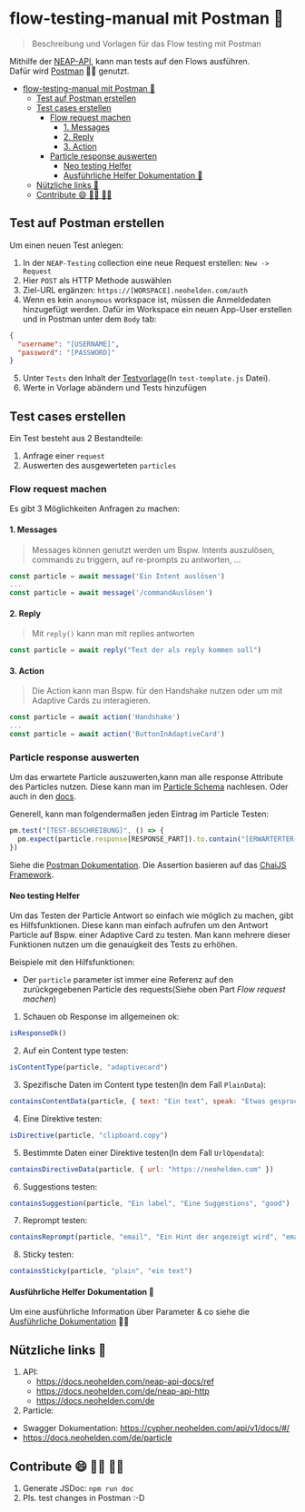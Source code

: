 # flow-testing-manual mit Postman 🧪

> Beschreibung und Vorlagen für das Flow testing mit Postman

Mithilfe der [NEAP-API](https://docs.neohelden.com/neap-api-docs/ref), kann man tests auf den Flows ausführen.  
Dafür wird [Postman](https://neohelden.postman.co/) 👨‍🚀 genutzt.

- [flow-testing-manual mit Postman 🧪](#flow-testing-manual-mit-postman-)
  - [Test auf Postman erstellen](#test-auf-postman-erstellen)
  - [Test cases erstellen](#test-cases-erstellen)
    - [Flow request machen](#flow-request-machen)
      - [1. Messages](#1-messages)
      - [2. Reply](#2-reply)
      - [3. Action](#3-action)
    - [Particle response auswerten](#particle-response-auswerten)
      - [Neo testing Helfer](#neo-testing-helfer)
      - [Ausführliche Helfer Dokumentation 📖](#ausführliche-helfer-dokumentation-)
  - [Nützliche links 🔗](#nützliche-links-)
  - [Contribute 😄 👨‍💻 👩‍💻](#contribute---)

## Test auf Postman erstellen

Um einen neuen Test anlegen:

1. In der `NEAP-Testing` collection eine neue Request erstellen: `New -> Request`
2. Hier `POST` als HTTP Methode auswählen
3. Ziel-URL ergänzen: `https://[WORSPACE].neohelden.com/auth`
4. Wenn es kein `anonymous` workspace ist, müssen die Anmeldedaten hinzugefügt werden. Dafür im Workspace ein neuen App-User erstellen und in Postman unter dem `Body` tab:

```json
{
  "username": "[USERNAME]",
  "password": "[PASSWORD]"
}
```

5. Unter `Tests` den Inhalt der [Testvorlage](./test-template.js)(In `test-template.js` Datei).
6. Werte in Vorlage abändern und Tests hinzufügen

## Test cases erstellen

Ein Test besteht aus 2 Bestandteile:

1. Anfrage einer `request`
2. Auswerten des ausgewerteten `particles`

### Flow request machen

Es gibt 3 Möglichkeiten Anfragen zu machen:

#### 1. Messages

> Messages können genutzt werden um Bspw. Intents auszulösen, commands zu triggern, auf re-prompts zu antworten, ...

```js
const particle = await message('Ein Intent auslösen')
...
const particle = await message('/commandAuslösen')
```

#### 2. Reply

> Mit `reply()` kann man mit replies antworten

```js
const particle = await reply("Text der als reply kommen soll")
```

#### 3. Action

> Die Action kann man Bspw. für den Handshake nutzen oder um mit Adaptive Cards zu interagieren.

```js
const particle = await action('Handshake')
...
const particle = await action('ButtonInAdaptiveCard')
```

### Particle response auswerten

Um das erwartete Particle auszuwerten,kann man alle response Attribute des Particles nutzen. Diese kann man im [Particle Schema](https://cypher.neohelden.com/api/v1/docs/#/) nachlesen. Oder auch in den [docs](https://docs.neohelden.com/de/particle).

Generell, kann man folgendermaßen jeden Eintrag im Particle Testen:

```js
pm.test("[TEST-BESCHREIBUNG]", () => {
  pm.expect(particle.response[RESPONSE_PART]).to.contain("[ERWARTERTER-INHALT]")
})
```

Siehe die [Postman Dokumentation](https://learning.postman.com/docs/writing-scripts/test-scripts/). Die Assertion basieren auf das [ChaiJS Framework](https://www.chaijs.com/api/bdd/).

#### Neo testing Helfer

Um das Testen der Particle Antwort so einfach wie möglich zu machen, gibt es Hilfsfunktionen. Diese kann man einfach aufrufen um den Antwort Particle auf Bspw. einer Adaptive Card zu testen. Man kann mehrere dieser Funktionen nutzen um die genauigkeit des Tests zu erhöhen.

Beispiele mit den Hilfsfunktionen:

- Der `particle` parameter ist immer eine Referenz auf den zurückgegebenen Particle des requests(Siehe oben Part _Flow request machen_)

1. Schauen ob Response im allgemeinen ok:

```js
isResponseOk()
```

2. Auf ein Content type testen:

```js
isContentType(particle, "adaptivecard")
```

3. Spezifische Daten im Content type testen(In dem Fall `PlainData`):

```js
containsContentData(particle, { text: "Ein text", speak: "Etwas gesprochen" })
```

4. Eine Direktive testen:

```js
isDirective(particle, "clipboard.copy")
```

5. Bestimmte Daten einer Direktive testen(In dem Fall `UrlOpendata`):

```js
containsDirectiveData(particle, { url: "https://neohelden.com" })
```

6. Suggestions testen:

```js
containsSuggestion(particle, "Ein label", "Eine Suggestions", "good")
```

7. Reprompt testen:

```js
containsReprompt(particle, "email", "Ein Hint der angezeigt wird", "email")
```

8. Sticky testen:

```js
containsSticky(particle, "plain", "ein text")
```

#### Ausführliche Helfer Dokumentation 📖

Um eine ausführliche Information über Parameter & co siehe die [Ausführliche Dokumentation](./docs/js-doc.md) 👨‍🎓

## Nützliche links 🔗

1. API:
   - <https://docs.neohelden.com/neap-api-docs/ref>
   - <https://docs.neohelden.com/de/neap-api-http>
   - <https://docs.neohelden.com/de>
2. Particle:

- Swagger Dokumentation: <https://cypher.neohelden.com/api/v1/docs/#/>
- <https://docs.neohelden.com/de/particle>

## Contribute 😄 👨‍💻 👩‍💻

1. Generate JSDoc: `npm run doc`
2. Pls. test changes in Postman :-D
